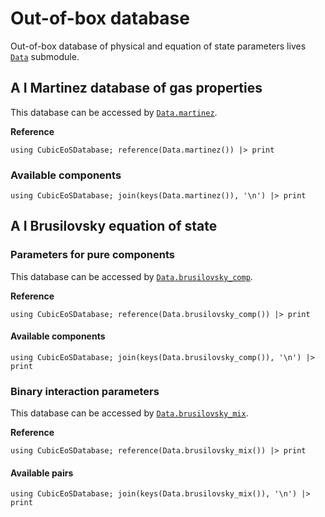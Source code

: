 # Out-of-box database

Out-of-box database of physical and equation of state parameters lives [`Data`](@ref) submodule.

## A I Martinez database of gas properties

This database can be accessed by [`Data.martinez`](@ref).

**Reference**

```@repl
using CubicEoSDatabase; reference(Data.martinez()) |> print
```

### Available components

```@repl
using CubicEoSDatabase; join(keys(Data.martinez()), '\n') |> print
```

## A I Brusilovsky equation of state

### Parameters for pure components

This database can be accessed by [`Data.brusilovsky_comp`](@ref).

**Reference**

```@repl
using CubicEoSDatabase; reference(Data.brusilovsky_comp()) |> print
```

#### Available components

```@repl
using CubicEoSDatabase; join(keys(Data.brusilovsky_comp()), '\n') |> print
```

### Binary interaction parameters

This database can be accessed by [`Data.brusilovsky_mix`](@ref).

**Reference**

```@repl
using CubicEoSDatabase; reference(Data.brusilovsky_mix()) |> print
```

#### Available pairs

```@repl
using CubicEoSDatabase; join(keys(Data.brusilovsky_mix()), '\n') |> print
```
